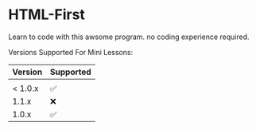 # HTML-First

Learn to code with this awsome program.
no coding experience required.

Versions Supported For Mini Lessons:

| Version | Supported          |
| ------- | ------------------ |
|         |                    |
| < 1.0.x | :white_check_mark: |
| 1.1.x   | :x:                |
| 1.0.x   | :white_check_mark: |

